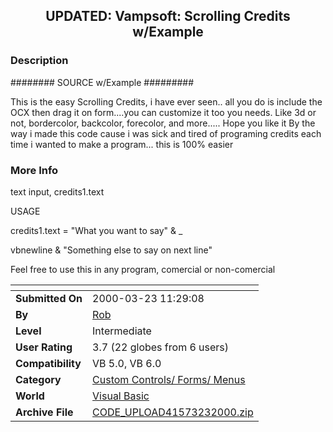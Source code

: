 ﻿<div align="center">

## UPDATED: Vampsoft: Scrolling Credits w/Example


</div>

### Description

######## SOURCE w/Example #########

This is the easy Scrolling Credits, i have ever seen.. all you do is include the OCX then drag it on form....you can customize it too you needs. Like 3d or not, bordercolor, backcolor, forecolor, and more..... Hope you like it By the way i made this code cause i was sick and tired of programing credits each time i wanted to make a program... this is 100% easier
 
### More Info
 
text input, credits1.text

USAGE

credits1.text = "What you want to say" & _

vbnewline & "Something else to say on next line"

Feel free to use this in any program, comercial or non-comercial


<span>             |<span>
---                |---
**Submitted On**   |2000-03-23 11:29:08
**By**             |[Rob](https://github.com/Planet-Source-Code/PSCIndex/blob/master/ByAuthor/rob.md)
**Level**          |Intermediate
**User Rating**    |3.7 (22 globes from 6 users)
**Compatibility**  |VB 5\.0, VB 6\.0
**Category**       |[Custom Controls/ Forms/  Menus](https://github.com/Planet-Source-Code/PSCIndex/blob/master/ByCategory/custom-controls-forms-menus__1-4.md)
**World**          |[Visual Basic](https://github.com/Planet-Source-Code/PSCIndex/blob/master/ByWorld/visual-basic.md)
**Archive File**   |[CODE\_UPLOAD41573232000\.zip](https://github.com/Planet-Source-Code/rob-updated-vampsoft-scrolling-credits-w-example__1-6401/archive/master.zip)








